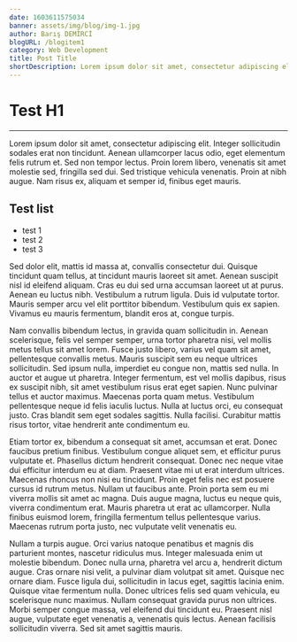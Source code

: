 ```yaml
---
date: 1603611575034
banner: assets/img/blog/img-1.jpg
author: Barış DEMİRCİ
blogURL: /blogitem1
category: Web Development
title: Post Title
shortDescription: Lorem ipsum dolor sit amet, consectetur adipiscing elit. Integer ac erat aliquam, gravida nulla in, eleifend nisi.
---
```


# Test H1
---
Lorem ipsum dolor sit amet, consectetur adipiscing elit. Integer sollicitudin sodales erat non tincidunt. Aenean ullamcorper lacus odio, eget elementum felis rutrum et. Sed non tempor lectus. Proin lorem libero, venenatis sit amet molestie sed, fringilla sed dui. Sed tristique vehicula venenatis. Proin at nibh augue. Nam risus ex, aliquam et semper id, finibus eget mauris.

## Test list 
- test 1
- test 2
- test 3

Sed dolor elit, mattis id massa at, convallis consectetur dui. Quisque tincidunt quam tellus, at tincidunt mauris laoreet sit amet. Aenean suscipit nisl id eleifend aliquam. Cras eu dui sed urna accumsan laoreet ut at purus. Aenean eu luctus nibh. Vestibulum a rutrum ligula. Duis id vulputate tortor. Mauris semper arcu vel elit porttitor bibendum. Vestibulum quis ex sapien. Vivamus eu mauris fermentum, blandit eros at, congue turpis.

Nam convallis bibendum lectus, in gravida quam sollicitudin in. Aenean scelerisque, felis vel semper semper, urna tortor pharetra nisi, vel mollis metus tellus sit amet lorem. Fusce justo libero, varius vel quam sit amet, pellentesque convallis metus. Mauris suscipit sem eu neque ultrices sollicitudin. Sed ipsum nulla, imperdiet eu congue non, mattis sed nulla. In auctor et augue ut pharetra. Integer fermentum, est vel mollis dapibus, risus ex suscipit nibh, sit amet vestibulum risus erat eget sapien. Nunc pulvinar tellus et auctor maximus. Maecenas porta quam metus. Vestibulum pellentesque neque id felis iaculis luctus. Nulla at luctus orci, eu consequat justo. Cras blandit sem eget sodales sagittis. Nulla facilisi. Curabitur mattis risus tortor, vitae hendrerit ante condimentum eu.

Etiam tortor ex, bibendum a consequat sit amet, accumsan et erat. Donec faucibus pretium finibus. Vestibulum congue aliquet sem, et efficitur purus vulputate et. Phasellus dictum hendrerit consequat. Donec nec neque vitae dui efficitur interdum eu at diam. Praesent vitae mi ut erat interdum ultrices. Maecenas rhoncus non nisi eu tincidunt. Proin eget felis nec est posuere cursus id rutrum metus. Nullam ut faucibus ante. Proin porta sem eu mi viverra mollis sit amet ac magna. Duis augue magna, luctus eu neque quis, viverra condimentum erat. Mauris pharetra ut erat ac ullamcorper. Nulla finibus euismod lorem, fringilla fermentum tellus pellentesque varius. Maecenas rutrum porta justo, nec vulputate velit venenatis eu.

Nullam a turpis augue. Orci varius natoque penatibus et magnis dis parturient montes, nascetur ridiculus mus. Integer malesuada enim ut molestie bibendum. Donec nulla urna, pharetra vel arcu a, hendrerit dictum augue. Cras ornare nisi velit, a pulvinar diam volutpat sit amet. Quisque nec ornare diam. Fusce ligula dui, sollicitudin in lacus eget, sagittis lacinia enim. Quisque vitae fermentum nulla. Donec ultrices felis sed quam vehicula, eu scelerisque nunc maximus. Nullam consequat gravida purus non ultrices. Morbi semper congue massa, vel eleifend dui tincidunt eu. Praesent nisl augue, vulputate eget venenatis a, venenatis quis lectus. Aenean facilisis sollicitudin viverra. Sed sit amet sagittis mauris.

